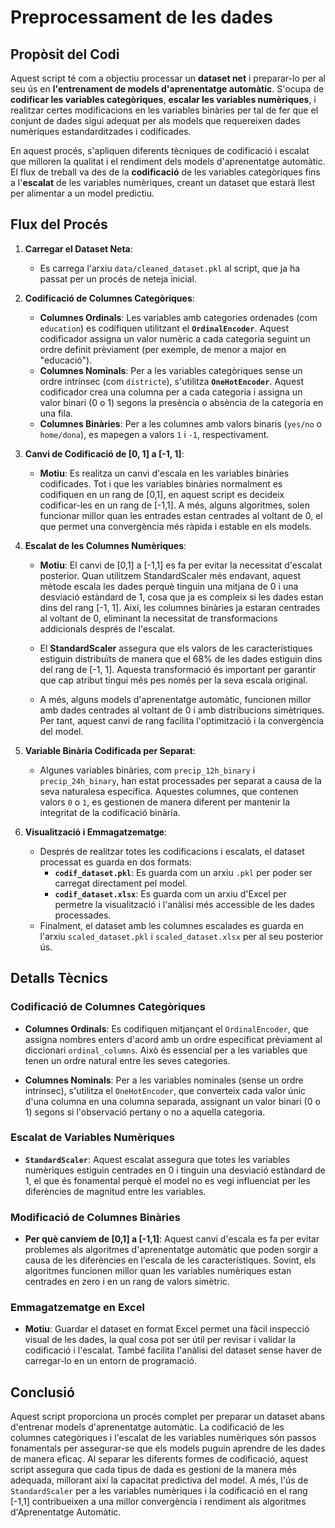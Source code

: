 # Preprocessament de les dades

## Propòsit del Codi
Aquest script té com a objectiu processar un **dataset net** i preparar-lo per al seu ús en **l'entrenament de models d'aprenentatge automàtic**. S'ocupa de **codificar les variables categòriques**, **escalar les variables numèriques**, i realitzar certes modificacions en les variables binàries per tal de fer que el conjunt de dades sigui adequat per als models que requereixen dades numèriques estandarditzades i codificades.

En aquest procés, s'apliquen diferents tècniques de codificació i escalat que milloren la qualitat i el rendiment dels models d'aprenentatge automàtic. El flux de treball va des de la **codificació** de les variables categòriques fins a l'**escalat** de les variables numèriques, creant un dataset que estarà llest per alimentar a un model predictiu.

## Flux del Procés
1. **Carregar el Dataset Neta**: 
    - Es carrega l'arxiu `data/cleaned_dataset.pkl` al script, que ja ha passat per un procés de neteja inicial.
   
2. **Codificació de Columnes Categòriques**:
    - **Columnes Ordinals**: Les variables amb categories ordenades (com `education`) es codifiquen utilitzant el **`OrdinalEncoder`**. Aquest codificador assigna un valor numèric a cada categoria seguint un ordre definit prèviament (per exemple, de menor a major en "educació").
    - **Columnes Nominals**: Per a les variables categòriques sense un ordre intrínsec (com `districte`), s'utilitza **`OneHotEncoder`**. Aquest codificador crea una columna per a cada categoria i assigna un valor binari (0 o 1) segons la presència o absència de la categoria en una fila.
    - **Columnes Binàries**: Per a les columnes amb valors binaris (`yes/no` o `home/dona`), es mapegen a valors `1` i `-1`, respectivament. 

3. **Canvi de Codificació de [0, 1] a [-1, 1]**:
    - **Motiu**: Es realitza un canvi d'escala en les variables binàries codificades. Tot i que les variables binàries normalment es codifiquen en un rang de [0,1], en aquest script es decideix codificar-les en un rang de [-1,1]. A més, alguns algoritmes, solen funcionar millor quan les entrades estan centrades al voltant de 0, el que permet una convergència més ràpida i estable en els models.

4. **Escalat de les Columnes Numèriques**:
    - **Motiu**: El canvi de [0,1] a [-1,1] es fa per evitar la necessitat d'escalat posterior. Quan utilitzem StandardScaler més endavant, aquest mètode escala les dades perquè tinguin una mitjana de 0 i una desviació estàndard de 1, cosa que ja es compleix si les dades estan dins del rang [-1, 1]. Així, les columnes binàries ja estaran centrades al voltant de 0, eliminant la necessitat de transformacions addicionals després de l'escalat.

    - El **StandardScaler** assegura que els valors de les característiques estiguin distribuïts de manera que el 68% de les dades estiguin dins del rang de [-1, 1]. Aquesta transformació és important per garantir que cap atribut tingui més pes només per la seva escala original.

    - A més, alguns models d'aprenentatge automàtic, funcionen millor amb dades centrades al voltant de 0 i amb distribucions simètriques. Per tant, aquest canvi de rang facilita l'optimització i la convergència del model.

5. **Variable Binària Codificada per Separat**:
    - Algunes variables binàries, com `precip_12h_binary` i `precip_24h_binary`, han estat processades per separat a causa de la seva naturalesa específica. Aquestes columnes, que contenen valors `0` o `1`, es gestionen de manera diferent per mantenir la integritat de la codificació binària.

6. **Visualització i Emmagatzematge**:
    - Després de realitzar totes les codificacions i escalats, el dataset processat es guarda en dos formats:
      - **`codif_dataset.pkl`**: Es guarda com un arxiu `.pkl` per poder ser carregat directament pel model.
      - **`codif_dataset.xlsx`**: Es guarda com un arxiu d'Excel per permetre la visualització i l'anàlisi més accessible de les dades processades.
    - Finalment, el dataset amb les columnes escalades es guarda en l'arxiu `scaled_dataset.pkl` i `scaled_dataset.xlsx` per al seu posterior ús.

## Detalls Tècnics

### Codificació de Columnes Categòriques

- **Columnes Ordinals**: Es codifiquen mitjançant el `OrdinalEncoder`, que assigna nombres enters d'acord amb un ordre especificat prèviament al diccionari `ordinal_columns`. Això és essencial per a les variables que tenen un ordre natural entre les seves categories.
  
- **Columnes Nominals**: Per a les variables nominales (sense un ordre intrínsec), s'utilitza el `OneHotEncoder`, que converteix cada valor únic d'una columna en una columna separada, assignant un valor binari (0 o 1) segons si l'observació pertany o no a aquella categoria.

### Escalat de Variables Numèriques

- **`StandardScaler`**: Aquest escalat assegura que totes les variables numèriques estiguin centrades en 0 i tinguin una desviació estàndard de 1, el que és fonamental perquè el model no es vegi influenciat per les diferències de magnitud entre les variables.

### Modificació de Columnes Binàries

- **Per què canviem de [0,1] a [-1,1]**: Aquest canvi d'escala es fa per evitar problemes als algoritmes d'aprenentatge automàtic que poden sorgir a causa de les diferències en l'escala de les característiques. Sovint, els algoritmes funcionen millor quan les variables numèriques estan centrades en zero i en un rang de valors simètric.

### Emmagatzematge en Excel

- **Motiu**: Guardar el dataset en format Excel permet una fàcil inspecció visual de les dades, la qual cosa pot ser útil per revisar i validar la codificació i l'escalat. També facilita l'anàlisi del dataset sense haver de carregar-lo en un entorn de programació.

## Conclusió

Aquest script proporciona un procés complet per preparar un dataset abans d'entrenar models d'aprenentatge automàtic. La codificació de les columnes categòriques i l'escalat de les variables numèriques són passos fonamentals per assegurar-se que els models puguin aprendre de les dades de manera eficaç. Al separar les diferents formes de codificació, aquest script assegura que cada tipus de dada es gestioni de la manera més adequada, millorant així la capacitat predictiva del model. A més, l'ús de `StandardScaler` per a les variables numèriques i la codificació en el rang [-1,1] contribueixen a una millor convergència i rendiment als algoritmes d'Aprenentatge Automàtic.